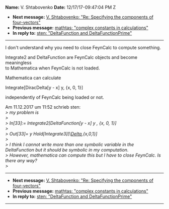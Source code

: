 **Name:** V. Shtabovenko
**Date:** 12/17/17-09:47:04 PM Z

  - **Next message:** [V. Shtabovenko: "Re: Specifying the components of
    four-vectors"](1365.html)
  - **Previous message:** [mathtas: "complex constants in
    calculations"](1363.html)
  - **In reply to:** [sten: "DeltaFunction and
    DeltaFunctionPrime"](1361.html)

-----

I don't understand why you need to close FeynCalc to compute
something.  

Integrate2 and DeltaFunction are FeynCalc objects and become
meaningless  
to Mathematica when FeynCalc is not loaded.  

Mathematica can calculate  

Integrate[DiracDelta[y - x] y, {x, 0, 1}]  

independently of FeynCalc being loaded or not.  

Am 11.12.2017 um 11:52 schrieb sten:  
*\> my problem is*  
*\>*  
*\> In[33]:= Integrate2[DeltaFunction[y - x] y , {x,
0, 1}]*  
*\>*  
*\> Out[33]= y
Hold[Integrate3][\\[Delta](y-x),{x,0,1}]*  
*\>*  
*\> I think I cannot write more than one symbolic variable in the
DeltaFunction but it should be symbolic in my computation.*  
*\> However, mathematica can compute this but I have to close FeynCalc.
Is there any way?*  
*\>*  

-----

  - **Next message:** [V. Shtabovenko: "Re: Specifying the components of
    four-vectors"](1365.html)
  - **Previous message:** [mathtas: "complex constants in
    calculations"](1363.html)
  - **In reply to:** [sten: "DeltaFunction and
    DeltaFunctionPrime"](1361.html)

-----

